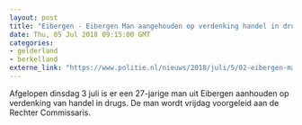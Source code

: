 ```yaml
---
layout: post
title: "Eibergen - Eibergen Man aangehouden op verdenking handel in drugs"
date: Thu, 05 Jul 2018 09:15:00 GMT
categories: 
- gelderland 
- berkelland 
externe_link: "https://www.politie.nl/nieuws/2018/juli/5/02-eibergen-man-aangehouden-op-verdenking-handel-in-drugs.html"
---
```


Afgelopen dinsdag 3 juli is er een 27-jarige man uit Eibergen aanhouden op verdenking van handel in drugs. De man wordt vrijdag voorgeleid aan de Rechter Commissaris.
